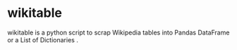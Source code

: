 # wikitable
wikitable is a python script to scrap Wikipedia tables into Pandas DataFrame or a List of Dictionaries .
